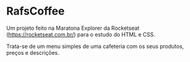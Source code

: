 # RafsCoffee

Um projeto feito na Maratona Explorer da Rocketseat (https://rocketseat.com.br/) para o estudo do HTML e CSS.

Trata-se de um menu simples de uma cafeteria com os seus produtos, preços e descrições.
